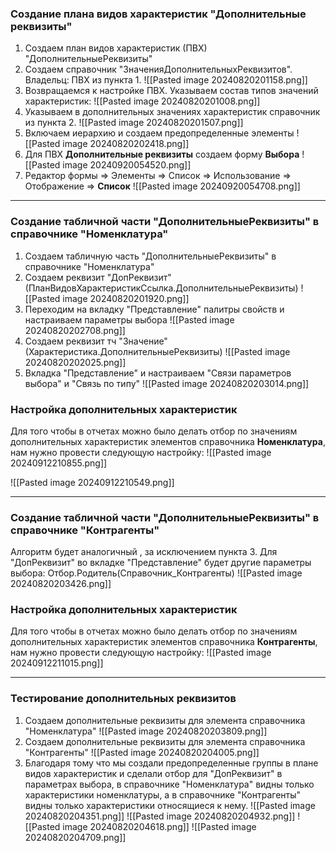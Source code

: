 ### Создание плана видов характеристик "Дополнительные реквизиты"
1. Создаем план видов характеристик (ПВХ) "ДополнительныеРеквизиты"
2. Создаем справочник "ЗначенияДополнительныхРеквизитов". Владельц: ПВХ из пункта 1.
![[Pasted image 20240820201158.png]]
3. Возвращаемся к настройке ПВХ. Указываем состав типов значений характеристик:
![[Pasted image 20240820201008.png]]
4. Указываем в дополнительных значениях характеристик справочник из пункта 2.
![[Pasted image 20240820201507.png]]
5. Включаем иерархию и создаем предопределенные элементы
![[Pasted image 20240820202418.png]]
6. Для ПВХ **Дополнительные реквизиты** создаем форму **Выбора** 
![[Pasted image 20240920054520.png]]
7. Редактор формы => Элементы => Список => Использование => Отображение => **Список**
![[Pasted image 20240920054708.png]]

---
### Создание табличной части "ДополнительныеРеквизиты" в справочнике "Номенклатура"
1. Создаем табличную часть "ДополнительныеРеквизиты" в справочнике "Номенклатура"
2. Создаем реквизит "ДопРеквизит" (ПланВидовХарактеристикСсылка.ДополнительныеРеквизиты)
![[Pasted image 20240820201920.png]]
3. Переходим на вкладку "Представление" палитры свойств и настраиваем параметры выбора
![[Pasted image 20240820202708.png]]
4. Создаем реквизит тч "Значение" (Характеристика.ДополнительныеРеквизиты)
![[Pasted image 20240820202025.png]]
5. Вкладка "Представление" и настраиваем "Связи параметров выбора" и "Связь по типу"
![[Pasted image 20240820203014.png]]
### Настройка дополнительных характеристик
Для того чтобы в отчетах можно было делать отбор по значениям дополнительных характеристик элементов справочника **Номенклатура**, нам нужно провести следующую настройку:
![[Pasted image 20240912210855.png]]

![[Pasted image 20240912210549.png]]

---
### Создание табличной части "ДополнительныеРеквизиты" в справочнике "Контрагенты"
Алгоритм будет аналогичный , за исключением пункта 3. Для "ДопРеквизит" во вкладке "Представление" будет другие параметры выбора: Отбор.Родитель(Справочник_Контрагенты)
![[Pasted image 20240820203426.png]]
### Настройка дополнительных характеристик
Для того чтобы в отчетах можно было делать отбор по значениям дополнительных характеристик элементов справочника **Контрагенты**, нам нужно провести следующую настройку:
![[Pasted image 20240912211015.png]]

---
### Тестирование дополнительных реквизитов
1. Создаем дополнительные реквизиты для элемента справочника "Номенклатура"
![[Pasted image 20240820203809.png]]
2. Создаем дополнительные реквизиты для элемента справочника "Контрагенты"
![[Pasted image 20240820204005.png]]
3. Благодаря тому что мы создали предопределенные группы в плане видов характеристик и сделали отбор для "ДопРеквизит" в параметрах выбора, в справочнике "Номенклатура" видны только характеристики номенклатуры, а в справочнике "Контрагенты" видны только характеристики относящиеся к нему.
![[Pasted image 20240820204351.png]]
![[Pasted image 20240820204932.png]]
![[Pasted image 20240820204618.png]]
![[Pasted image 20240820204709.png]]